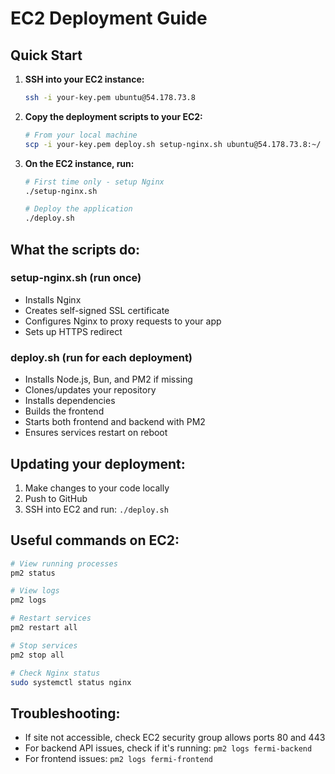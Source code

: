 # EC2 Deployment Guide

## Quick Start

1. **SSH into your EC2 instance:**
   ```bash
   ssh -i your-key.pem ubuntu@54.178.73.8
   ```

2. **Copy the deployment scripts to your EC2:**
   ```bash
   # From your local machine
   scp -i your-key.pem deploy.sh setup-nginx.sh ubuntu@54.178.73.8:~/
   ```

3. **On the EC2 instance, run:**
   ```bash
   # First time only - setup Nginx
   ./setup-nginx.sh
   
   # Deploy the application
   ./deploy.sh
   ```

## What the scripts do:

### setup-nginx.sh (run once)
- Installs Nginx
- Creates self-signed SSL certificate
- Configures Nginx to proxy requests to your app
- Sets up HTTPS redirect

### deploy.sh (run for each deployment)
- Installs Node.js, Bun, and PM2 if missing
- Clones/updates your repository
- Installs dependencies
- Builds the frontend
- Starts both frontend and backend with PM2
- Ensures services restart on reboot

## Updating your deployment:

1. Make changes to your code locally
2. Push to GitHub
3. SSH into EC2 and run: `./deploy.sh`

## Useful commands on EC2:

```bash
# View running processes
pm2 status

# View logs
pm2 logs

# Restart services
pm2 restart all

# Stop services
pm2 stop all

# Check Nginx status
sudo systemctl status nginx
```

## Troubleshooting:

- If site not accessible, check EC2 security group allows ports 80 and 443
- For backend API issues, check if it's running: `pm2 logs fermi-backend`
- For frontend issues: `pm2 logs fermi-frontend`